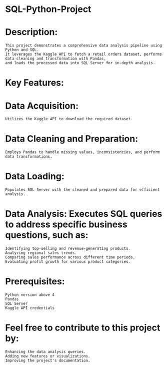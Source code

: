# SQL-Python-Project

# Description:
    This project demonstrates a comprehensive data analysis pipeline using Python and SQL. 
    It leverages the Kaggle API to fetch a retail orders dataset, performs data cleaning and transformation with Pandas,
    and loads the processed data into SQL Server for in-depth analysis.
# Key Features:
# Data Acquisition: 
    Utilizes the Kaggle API to download the required dataset.
# Data Cleaning and Preparation: 
    Employs Pandas to handle missing values, inconsistencies, and perform data transformations.
# Data Loading: 
    Populates SQL Server with the cleaned and prepared data for efficient analysis.
# Data Analysis: Executes SQL queries to address specific business questions, such as:
    Identifying top-selling and revenue-generating products.
    Analyzing regional sales trends.
    Comparing sales performance across different time periods.
    Evaluating profit growth for various product categories.
# Prerequisites:
    Python version above 4
    Pandas
    SQL Server
    Kaggle API credentials
# Feel free to contribute to this project by:
    Enhancing the data analysis queries.
    Adding new features or visualizations.
    Improving the project's documentation.
